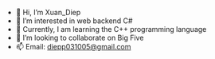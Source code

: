 - 👋 Hi, I’m Xuan_Diep
- 👀 I’m interested in web backend C#
- 🌱 Currently, I am learning the C++ programming language
- 💞️ I’m looking to collaborate on Big Five
- 📫 Email: diepp031005@gmail.com


